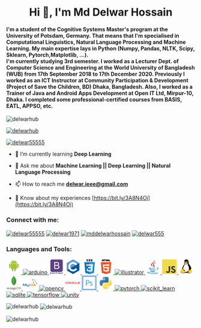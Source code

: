 <h1 align="center">Hi 👋, I'm Md Delwar Hossain</h1>
<h4 align="left">I'm a student of the Cognitive Systems Master's program at the University of Potsdam, Germany. That means that I'm specialised in Computational Linguistics, Natural Language Processing and Machine Learning. My main expertise lays in Python (Numpy, Pandas, NLTK, Scipy, Sklearn, Pytorch,Matplotlib, ...). <br>I'm currently studying 3rd semester. I worked as a Lecturer Dept. of Computer Science and Engineering at the World University of Bangladesh (WUB) from 17th September 2018 to 17th December 2020. Previously I worked as an ICT Instructor at Community Participation & Development (Project of Save the Children, BD) Dhaka, Bangladesh. Also, I worked as a Trainer of Java and Android Apps Development at Open IT Ltd, Mirpur-10, Dhaka. I completed some professional-certified courses from BASIS, EATL, APPSO, etc.</h4>

<p align="left"> <img src="https://komarev.com/ghpvc/?username=delwarhub&label=Profile%20views&color=0e75b6&style=flat" alt="delwarhub" /> </p>

<p align="left"> <a href="https://github.com/ryo-ma/github-profile-trophy"><img src="https://github-profile-trophy.vercel.app/?username=delwarhub" alt="delwarhub" /></a> </p>

<p align="left"> <a href="https://twitter.com/delwar55555" target="blank"><img src="https://img.shields.io/twitter/follow/delwar55555?logo=twitter&style=for-the-badge" alt="delwar55555" /></a> </p>

- 🌱 I’m currently learning **Deep Learning**

- 💬 Ask me about **Machine Learning || Deep Learning || Natural Language Processing**

- 📫 How to reach me **delwar.ieee@gmail.com**

- 📄 Know about my experiences [https://bit.ly/3A8N4Oi](https://bit.ly/3A8N4Oi)

<h3 align="left">Connect with me:</h3>
<p align="left">
<a href="https://twitter.com/delwar55555" target="blank"><img align="center" src="https://raw.githubusercontent.com/rahuldkjain/github-profile-readme-generator/master/src/images/icons/Social/twitter.svg" alt="delwar55555" height="30" width="40" /></a>
<a href="https://linkedin.com/in/delwar1971" target="blank"><img align="center" src="https://raw.githubusercontent.com/rahuldkjain/github-profile-readme-generator/master/src/images/icons/Social/linked-in-alt.svg" alt="delwar1971" height="30" width="40" /></a>
<a href="https://kaggle.com/mddelwarhossain" target="blank"><img align="center" src="https://raw.githubusercontent.com/rahuldkjain/github-profile-readme-generator/master/src/images/icons/Social/kaggle.svg" alt="mddelwarhossain" height="30" width="40" /></a>
<a href="https://fb.com/delwar555" target="blank"><img align="center" src="https://raw.githubusercontent.com/rahuldkjain/github-profile-readme-generator/master/src/images/icons/Social/facebook.svg" alt="delwar555" height="30" width="40" /></a>
</p>

<h3 align="left">Languages and Tools:</h3>
<p align="left"> <a href="https://developer.android.com" target="_blank"> <img src="https://raw.githubusercontent.com/devicons/devicon/master/icons/android/android-original-wordmark.svg" alt="android" width="40" height="40"/> </a> <a href="https://www.arduino.cc/" target="_blank"> <img src="https://cdn.worldvectorlogo.com/logos/arduino-1.svg" alt="arduino" width="40" height="40"/> </a> <a href="https://getbootstrap.com" target="_blank"> <img src="https://raw.githubusercontent.com/devicons/devicon/master/icons/bootstrap/bootstrap-plain-wordmark.svg" alt="bootstrap" width="40" height="40"/> </a> <a href="https://www.cprogramming.com/" target="_blank"> <img src="https://raw.githubusercontent.com/devicons/devicon/master/icons/c/c-original.svg" alt="c" width="40" height="40"/> </a> <a href="https://www.w3schools.com/css/" target="_blank"> <img src="https://raw.githubusercontent.com/devicons/devicon/master/icons/css3/css3-original-wordmark.svg" alt="css3" width="40" height="40"/> </a> <a href="https://www.w3.org/html/" target="_blank"> <img src="https://raw.githubusercontent.com/devicons/devicon/master/icons/html5/html5-original-wordmark.svg" alt="html5" width="40" height="40"/> </a> <a href="https://www.adobe.com/in/products/illustrator.html" target="_blank"> <img src="https://www.vectorlogo.zone/logos/adobe_illustrator/adobe_illustrator-icon.svg" alt="illustrator" width="40" height="40"/> </a> <a href="https://www.java.com" target="_blank"> <img src="https://raw.githubusercontent.com/devicons/devicon/master/icons/java/java-original.svg" alt="java" width="40" height="40"/> </a> <a href="https://developer.mozilla.org/en-US/docs/Web/JavaScript" target="_blank"> <img src="https://raw.githubusercontent.com/devicons/devicon/master/icons/javascript/javascript-original.svg" alt="javascript" width="40" height="40"/> </a> <a href="https://www.linux.org/" target="_blank"> <img src="https://raw.githubusercontent.com/devicons/devicon/master/icons/linux/linux-original.svg" alt="linux" width="40" height="40"/> </a> <a href="https://www.mongodb.com/" target="_blank"> <img src="https://raw.githubusercontent.com/devicons/devicon/master/icons/mongodb/mongodb-original-wordmark.svg" alt="mongodb" width="40" height="40"/> </a> <a href="https://www.mysql.com/" target="_blank"> <img src="https://raw.githubusercontent.com/devicons/devicon/master/icons/mysql/mysql-original-wordmark.svg" alt="mysql" width="40" height="40"/> </a> <a href="https://opencv.org/" target="_blank"> <img src="https://www.vectorlogo.zone/logos/opencv/opencv-icon.svg" alt="opencv" width="40" height="40"/> </a> <a href="https://www.oracle.com/" target="_blank"> <img src="https://raw.githubusercontent.com/devicons/devicon/master/icons/oracle/oracle-original.svg" alt="oracle" width="40" height="40"/> </a> <a href="https://www.photoshop.com/en" target="_blank"> <img src="https://raw.githubusercontent.com/devicons/devicon/master/icons/photoshop/photoshop-line.svg" alt="photoshop" width="40" height="40"/> </a> <a href="https://www.python.org" target="_blank"> <img src="https://raw.githubusercontent.com/devicons/devicon/master/icons/python/python-original.svg" alt="python" width="40" height="40"/> </a> <a href="https://pytorch.org/" target="_blank"> <img src="https://www.vectorlogo.zone/logos/pytorch/pytorch-icon.svg" alt="pytorch" width="40" height="40"/> </a> <a href="https://scikit-learn.org/" target="_blank"> <img src="https://upload.wikimedia.org/wikipedia/commons/0/05/Scikit_learn_logo_small.svg" alt="scikit_learn" width="40" height="40"/> </a> <a href="https://www.sqlite.org/" target="_blank"> <img src="https://www.vectorlogo.zone/logos/sqlite/sqlite-icon.svg" alt="sqlite" width="40" height="40"/> </a> <a href="https://www.tensorflow.org" target="_blank"> <img src="https://www.vectorlogo.zone/logos/tensorflow/tensorflow-icon.svg" alt="tensorflow" width="40" height="40"/> </a> <a href="https://unity.com/" target="_blank"> <img src="https://www.vectorlogo.zone/logos/unity3d/unity3d-icon.svg" alt="unity" width="40" height="40"/> </a> </p>

<p><img align="left" src="https://github-readme-stats.vercel.app/api/top-langs?username=delwarhub&show_icons=true&locale=en&layout=compact" alt="delwarhub" /></p>

<p>&nbsp;<img align="center" src="https://github-readme-stats.vercel.app/api?username=delwarhub&show_icons=true&locale=en" alt="delwarhub" /></p>

<p><img align="center" src="https://github-readme-streak-stats.herokuapp.com/?user=delwarhub&" alt="delwarhub" /></p>
